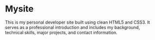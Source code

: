 # Mysite
This is my personal developer site built using clean HTML5 and CSS3. It serves as a professional introduction and includes my background, technical skills, major projects, and contact information.
